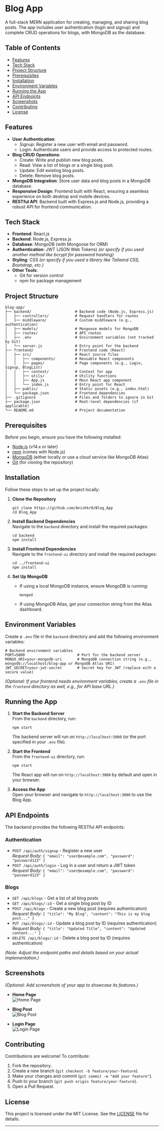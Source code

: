 # Blog App

A full-stack MERN application for creating, managing, and sharing blog posts. The app includes user authentication (login and signup) and complete CRUD operations for blogs, with MongoDB as the database.

## Table of Contents
- [Features](#features)
- [Tech Stack](#tech-stack)
- [Project Structure](#project-structure)
- [Prerequisites](#prerequisites)
- [Installation](#installation)
- [Environment Variables](#environment-variables)
- [Running the App](#running-the-app)
- [API Endpoints](#api-endpoints)
- [Screenshots](#screenshots)
- [Contributing](#contributing)
- [License](#license)

## Features
- **User Authentication**:
  - Signup: Register a new user with email and password.
  - Login: Authenticate users and provide access to protected routes.
- **Blog CRUD Operations**:
  - Create: Write and publish new blog posts.
  - Read: View a list of blogs or a single blog post.
  - Update: Edit existing blog posts.
  - Delete: Remove blog posts.
- **MongoDB Integration**: Store user data and blog posts in a MongoDB database.
- **Responsive Design**: Frontend built with React, ensuring a seamless experience on both desktop and mobile devices.
- **RESTful API**: Backend built with Express.js and Node.js, providing a robust API for frontend communication.

## Tech Stack
- **Frontend**: React.js
- **Backend**: Node.js, Express.js
- **Database**: MongoDB (with Mongoose for ORM)
- **Authentication**: JWT (JSON Web Tokens) *(or specify if you used another method like bcrypt for password hashing)*
- **Styling**: CSS *(or specify if you used a library like Tailwind CSS, Bootstrap, etc.)*
- **Other Tools**: 
  - Git for version control
  - npm for package management

## Project Structure
```
blog-app/
├── backend/                    # Backend code (Node.js, Express.js)
│   ├── controllers/            # Request handlers for routes
│   ├── middleware/             # Custom middleware (e.g., authentication)
│   ├── models/                 # Mongoose models for MongoDB
│   ├── routes/                 # API routes
│   ├── .env                    # Environment variables (not tracked by Git)
│   └── server.js               # Entry point for the backend
├── frontend/                   # Frontend code (React)
│   ├── src/                    # React source files
│   │   ├── components/         # Reusable React components
│   │   ├── pages/              # Page components (e.g., Login, Signup, BlogList)
│   │   ├── context/            # Context for app
│   │   ├── utils/              # Utility functions 
│   │   ├── App.js              # Main React app component
│   │   └── index.js            # Entry point for React
│   ├── public/                 # Static assets (e.g., index.html)
│   └── package.json            # Frontend dependencies
├── .gitignore                  # Files and folders to ignore in Git
├── package.json                # Root-level dependencies (if applicable)
└── README.md                   # Project documentation
```

## Prerequisites
Before you begin, ensure you have the following installed:
- [Node.js](https://nodejs.org/) (v14.x or later)
- [npm](https://www.npmjs.com/) (comes with Node.js)
- [MongoDB](https://www.mongodb.com/) (either locally or use a cloud service like MongoDB Atlas)
- [Git](https://git-scm.com/) (for cloning the repository)

## Installation
Follow these steps to set up the project locally:

1. **Clone the Repository**  
   ```
   git clone https://github.com/Anishkr0/Blog_App
   cd Blog_App
   ```

2. **Install Backend Dependencies**  
   Navigate to the `backend` directory and install the required packages:
   ```
   cd backend
   npm install
   ```

3. **Install Frontend Dependencies**  
   Navigate to the `frontend-ui` directory and install the required packages:
   ```
   cd ../frontend-ui
   npm install
   ```

4. **Set Up MongoDB**  
   - If using a local MongoDB instance, ensure MongoDB is running:
     ```
     mongod
     ```
   - If using MongoDB Atlas, get your connection string from the Atlas dashboard.

## Environment Variables
Create a `.env` file in the `backend` directory and add the following environment variables:

```
# Backend environment variables
PORT=5000                        # Port for the backend server
MONGO_URI=your-mongodb-uri       # MongoDB connection string (e.g., mongodb://localhost/blog-app or MongoDB Atlas URI)
JWT_SECRET=your-jwt-secret       # Secret key for JWT (replace with a secure value)
```

*(Optional: If your frontend needs environment variables, create a `.env` file in the `frontend` directory as well, e.g., for API base URL.)*

## Running the App
1. **Start the Backend Server**  
   From the `backend` directory, run:
   ```
   npm start
   ```
   The backend server will run on `http://localhost:5000` (or the port specified in your `.env` file).

2. **Start the Frontend**  
   From the `frontend-ui` directory, run:
   ```
   npm start
   ```
   The React app will run on `http://localhost:3000` by default and open in your browser.

3. **Access the App**  
   Open your browser and navigate to `http://localhost:3000` to use the Blog App.

## API Endpoints
The backend provides the following RESTful API endpoints:

### Authentication
- `POST /api/auth/signup` - Register a new user  
  *Request Body*: `{ "email": "user@example.com", "password": "password123" }`
- `POST /api/auth/login` - Log in a user and return a JWT token  
  *Request Body*: `{ "email": "user@example.com", "password": "password123" }`

### Blogs
- `GET /api/blogs` - Get a list of all blog posts
- `GET /api/blogs/:id` - Get a single blog post by ID
- `POST /api/blogs` - Create a new blog post (requires authentication)  
  *Request Body*: `{ "title": "My Blog", "content": "This is my blog post..." }`
- `PUT /api/blogs/:id` - Update a blog post by ID (requires authentication)  
  *Request Body*: `{ "title": "Updated Title", "content": "Updated content..." }`
- `DELETE /api/blogs/:id` - Delete a blog post by ID (requires authentication)

*(Note: Adjust the endpoint paths and details based on your actual implementation.)*

## Screenshots
*(Optional: Add screenshots of your app to showcase its features.)*

- **Home Page**  
  ![Home Page](image.png)

- **Blog Post**  
  ![Blog Post](image-1.png)

- **Login Page**  
  ![Login Page](image-2.png)

## Contributing
Contributions are welcome! To contribute:
1. Fork the repository.
2. Create a new branch (`git checkout -b feature/your-feature`).
3. Make your changes and commit (`git commit -m "Add your feature"`).
4. Push to your branch (`git push origin feature/your-feature`).
5. Open a Pull Request.

## License
This project is licensed under the MIT License. See the [LICENSE](LICENSE) file for details.

---
